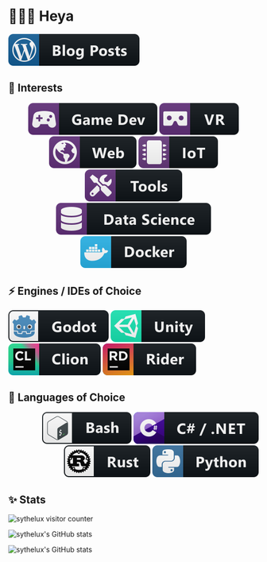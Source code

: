 # 👋🏿🐻 Heya 

<a href="#"> <!-- https://blog.phenjara.de/ -->
    <img src="imgs/wordpress.svg" alt="wordpress" style="vertical-align:top margin:6px 4px">
</a>

## 🔭 Interests 

<p align="center">
    <img src="imgs/gamedev.svg" alt="gamedev" style="vertical-align:top margin:6px 4px">
    <img src="imgs/vr.svg" alt="vr" style="vertical-align:top margin:6px 4px">
    <img src="imgs/web.svg" alt="web" style="vertical-align:top margin:6px 4px">
    <img src="imgs/iot.svg" alt="iot" style="vertical-align:top margin:6px 4px">
    <img src="imgs/tools.svg" alt="tools" style="vertical-align:top margin:6px 4px">
    <img src="imgs/datascience.svg" alt="datascience" style="vertical-align:top margin:6px 4px">
    <img src="imgs/docker.svg" alt="docker" style="vertical-align:top margin:6px 4px">
</p>

## ⚡ Engines / IDEs of Choice 

<p align="left">
    <img src="imgs/godot.svg" alt="godot" style="vertical-align:top margin:6px 4px">
    <img src="imgs/unity.svg" alt="unity" style="vertical-align:top margin:6px 4px">
    <img src="imgs/jetbrains_clion.svg" alt="jetbrains clion" style="vertical-align:top margin:6px 4px">
    <img src="imgs/jetbrains_rider.svg" alt="jetbrains rider" style="vertical-align:top margin:6px 4px">
</p>


## 💬 Languages of Choice

<p align="right">
    <img src="imgs/bash.svg" alt="bash" style="vertical-align:top margin:6px 4px">
    <img src="imgs/csharp_dotnet.svg" alt="csharp_dotnet" style="vertical-align:top margin:6px 4px">
    <img src="imgs/rust.svg" alt="rust" style="vertical-align:top margin:6px 4px">
    <img src="imgs/python.svg" alt="python" style="vertical-align:top margin:6px 4px">
</p>

## ✨ Stats

![sythelux visitor counter](https://komarev.com/ghpvc/?username=sythelux&color=green&style=flat-square&label=Profile+pokes)

![sythelux's GitHub stats](https://github-readme-stats.vercel.app/api?username=sythelux&show_icons=true&theme=chartreuse-dark)

![sythelux's GitHub stats](https://github-readme-stats.vercel.app/api/top-langs/?username=sythelux&layout=compact&theme=chartreuse-dark)

